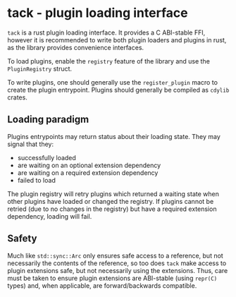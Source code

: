 # tack - plugin loading interface

`tack` is a rust plugin loading interface. It provides a C ABI-stable FFI,
however it is recommended to write both plugin loaders and plugins in rust, as
the library provides convenience interfaces.

To load plugins, enable the `registry` feature of the library and use the
`PluginRegistry` struct.

To write plugins, one should generally use the `register_plugin` macro to create
the plugin entrypoint. Plugins should generally be compiled as `cdylib` crates.

## Loading paradigm
Plugins entrypoints may return status about their loading state. They may signal
that they:
* successfully loaded
* are waiting on an optional extension dependency
* are waiting on a required extension dependency
* failed to load

The plugin registry will retry plugins which returned a waiting state when other
plugins have loaded or changed the registry. If plugins cannot be retried (due
to no changes in the registry) but have a required extension dependency, loading
will fail.

## Safety
Much like `std::sync::Arc` only ensures safe access to a reference, but not
necessarily the contents of the reference, so too does `tack` make access to
plugin extensions safe, but not necessarily using the extensions. Thus, care
must be taken to ensure plugin extensions are ABI-stable (using `repr(C)` types)
and, when applicable, are forward/backwards compatible.

